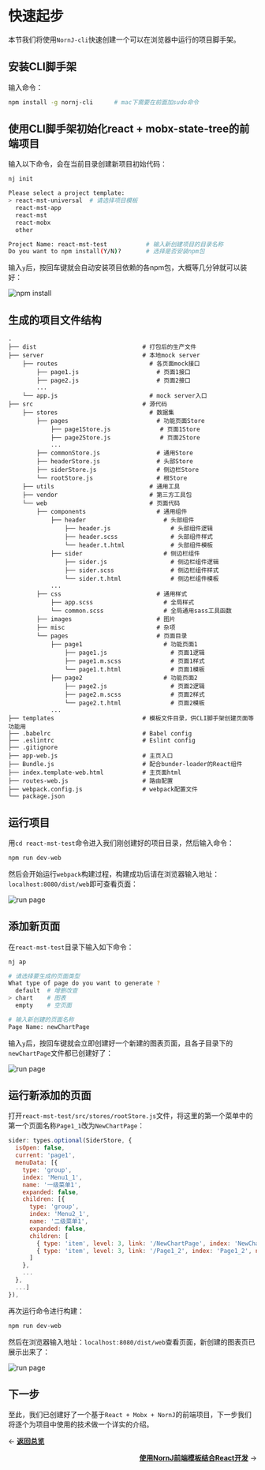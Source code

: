 # 快速起步

本节我们将使用`NornJ-cli`快速创建一个可以在浏览器中运行的项目脚手架。

## 安装CLI脚手架

输入命令：

```sh
npm install -g nornj-cli      # mac下需要在前面加sudo命令
```

## 使用CLI脚手架初始化react + mobx-state-tree的前端项目

输入以下命令，会在当前目录创建新项目初始代码：

```sh
nj init

Please select a project template:
> react-mst-universal  # 请选择项目模板
  react-mst-app
  react-mst
  react-mobx
  other

Project Name: react-mst-test           # 输入新创建项目的目录名称
Do you want to npm install(Y/N)?       # 选择是否安装npm包
```

输入`y`后，按回车键就会自动安装项目依赖的各npm包，大概等几分钟就可以装好：

![npm install](images/started1.png?raw=true)

## 生成的项目文件结构

```
.
├── dist                              # 打包后的生产文件
├── server                            # 本地mock server
    ├── routes                          # 各页面mock接口
        ├── page1.js                      # 页面1接口
        ├── page2.js                      # 页面2接口
        ...       
    └── app.js                          # mock server入口
├── src                               # 源代码
    ├── stores                          # 数据集
        ├── pages                         # 功能页面Store
            ├── page1Store.js              # 页面1Store
            ├── page2Store.js              # 页面2Store
            ...       
        ├── commonStore.js                # 通用Store
        ├── headerStore.js                # 头部Store
        ├── siderStore.js                 # 侧边栏Store
        └── rootStore.js                  # 根Store
    ├── utils                           # 通用工具
    ├── vendor                          # 第三方工具包
    └── web                             # 页面代码
        ├── components                    # 通用组件
            ├── header                      # 头部组件
                ├── header.js                 # 头部组件逻辑
                ├── header.scss               # 头部组件样式
                └── header.t.html             # 头部组件模板
            ├── sider                       # 侧边栏组件
                ├── sider.js                  # 侧边栏组件逻辑
                ├── sider.scss                # 侧边栏组件样式
                └── sider.t.html              # 侧边栏组件模板
            ...       
        ├── css                           # 通用样式
            ├── app.scss                    # 全局样式
            └── common.scss                 # 全局通用sass工具函数
        ├── images                        # 图片
        ├── misc                          # 杂项
        └── pages                         # 页面目录
            ├── page1                       # 功能页面1
                ├── page1.js                  # 页面1逻辑
                ├── page1.m.scss              # 页面1样式
                └── page1.t.html              # 页面1模板
            ├── page2                       # 功能页面2
                ├── page2.js                  # 页面2逻辑
                ├── page2.m.scss              # 页面2样式
                └── page2.t.html              # 页面2模板
            ...       
├── templates                         # 模板文件目录，供CLI脚手架创建页面等功能用
├── .babelrc                          # Babel config
├── .eslintrc                         # Eslint config
├── .gitignore       
├── app-web.js                        # 主页入口
├── Bundle.js                         # 配合bunder-loader的React组件
├── index.template-web.html           # 主页面html
├── routes-web.js                     # 路由配置
├── webpack.config.js                 # webpack配置文件
└── package.json       
```

## 运行项目

用`cd react-mst-test`命令进入我们刚创建好的项目目录，然后输入命令：

```sh
npm run dev-web
```

然后会开始运行`webpack`构建过程，构建成功后请在浏览器输入地址：`localhost:8080/dist/web`即可查看页面：

![run page](images/started2.png?raw=true)

## 添加新页面

在`react-mst-test`目录下输入如下命令：

```sh
nj ap

# 请选择要生成的页面类型
What type of page do you want to generate ?
  default  # 增删改查
> chart    # 图表
  empty    # 空页面

# 输入新创建的页面名称
Page Name: newChartPage
```

输入`y`后，按回车键就会立即创建好一个新建的图表页面，且各子目录下的`newChartPage`文件都已创建好了：

![run page](images/started3.png?raw=true)

## 运行新添加的页面

打开`react-mst-test/src/stores/rootStore.js`文件，将这里的第一个菜单中的第一个页面名称`Page1_1`改为`NewChartPage`：

```js
sider: types.optional(SiderStore, {
  isOpen: false,
  current: 'page1',
  menuData: [{
    type: 'group',
    index: 'Menu1_1',
    name: '一级菜单1',
    expanded: false,
    children: [{
      type: 'group',
      index: 'Menu2_1',
      name: '二级菜单1',
      expanded: false,
      children: [
        { type: 'item', level: 3, link: '/NewChartPage', index: 'NewChartPage', name: '页面1-1' },
        { type: 'item', level: 3, link: '/Page1_2', index: 'Page1_2', name: '页面1-2' },
      ]
    }, 
    ...
  }, 
  ...]
}),
```

再次运行命令进行构建：

```sh
npm run dev-web
```

然后在浏览器输入地址：`localhost:8080/dist/web`查看页面，新创建的图表页已展示出来了：

![run page](images/started4.png?raw=true)

## 下一步

至此，我们已创建好了一个基于`React + Mobx + NornJ`的前端项目，下一步我们将逐个为项目中使用的技术做一个详实的介绍。

<p align="left">← <a href="overview.md"><b>返回总览</b></a></p>
<p align="right"><a href="nornjTemplate.md"><b>使用NornJ前端模板结合React开发</b></a> →</p>
